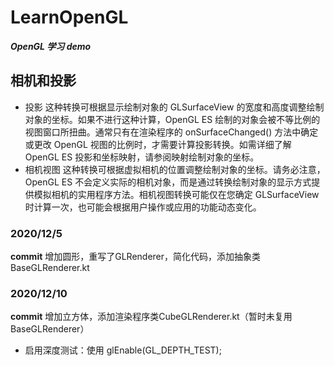 # LearnOpenGL
***OpenGL 学习 demo***

## 相机和投影
- 投影
这种转换可根据显示绘制对象的 GLSurfaceView 的宽度和高度调整绘制对象的坐标。如果不进行这种计算，OpenGL ES 绘制的对象会被不等比例的视图窗口所扭曲。通常只有在渲染程序的 onSurfaceChanged() 方法中确定或更改 OpenGL 视图的比例时，才需要计算投影转换。如需详细了解 OpenGL ES 投影和坐标映射，请参阅映射绘制对象的坐标。
- 相机视图
这种转换可根据虚拟相机的位置调整绘制对象的坐标。请务必注意，OpenGL ES 不会定义实际的相机对象，而是通过转换绘制对象的显示方式提供模拟相机的实用程序方法。相机视图转换可能仅在您确定 GLSurfaceView 时计算一次，也可能会根据用户操作或应用的功能动态变化。

### 2020/12/5
**commit** 增加圆形，重写了GLRenderer，简化代码，添加抽象类BaseGLRenderer.kt

### 2020/12/10
**commit** 增加立方体，添加渲染程序类CubeGLRenderer.kt（暂时未复用BaseGLRenderer）
- 启用深度测试：使用 glEnable(GL_DEPTH_TEST);
